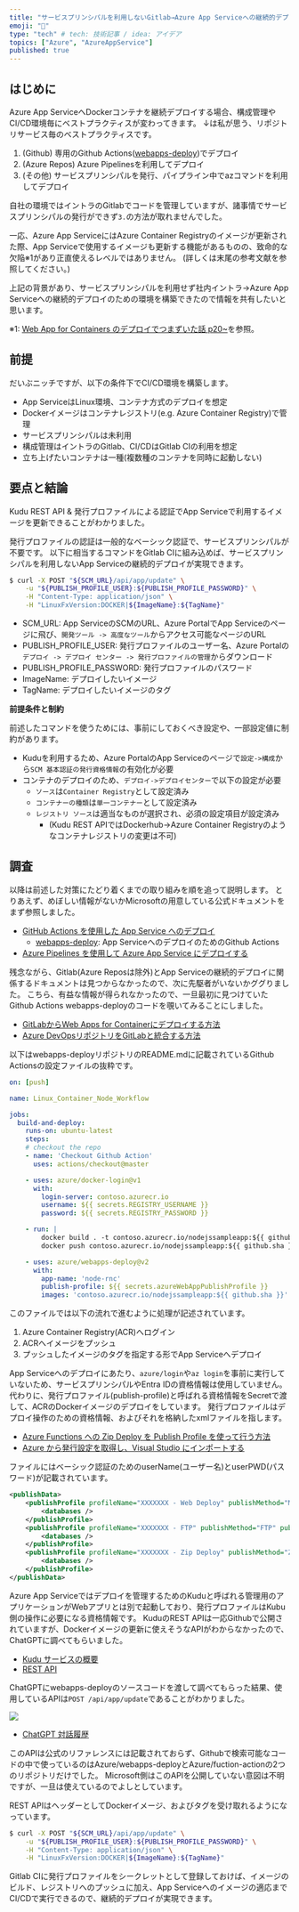 ```yaml
---
title: "サービスプリンシパルを利用しないGitlab→Azure App Serviceへの継続的デプロイ"
emoji: "📝"
type: "tech" # tech: 技術記事 / idea: アイデア
topics: ["Azure", "AzureAppService"]
published: true
---
```


## はじめに

Azure App ServiceへDockerコンテナを継続デプロイする場合、構成管理やCI/CD環境毎にベストプラクティスが変わってきます。
↓は私が思う、リポジトリサービス毎のベストプラクティスです。

1. (Github) 専用のGithub Actions([webapps-deploy](https://github.com/Azure/webapps-deploy))でデプロイ
2. (Azure Repos) Azure Pipelinesを利用してデプロイ
3. (その他) サービスプリンシパルを発行、パイプライン中でazコマンドを利用してデプロイ

自社の環境ではイントラのGitlabでコードを管理していますが、諸事情でサービスプリンシパルの発行ができず`3.`の方法が取れませんでした。

一応、Azure App ServiceにはAzure Container Registryのイメージが更新された際、App Serviceで使用するイメージも更新する機能があるものの、致命的な欠陥※1があり正直使えるレベルではありません。
(詳しくは末尾の参考文献を参照してください。)

上記の背景があり、サービスプリンシパルを利用せず社内イントラ->Azure App Serviceへの継続的デプロイのための環境を構築できたので情報を共有したいと思います。

※1: [Web App for Containers のデプロイでつまずいた話 p20~](https://www.slideshare.net/slideshow/web-app-for-containers/202301272)を参照。

## 前提

だいぶニッチですが、以下の条件下でCI/CD環境を構築します。

- App ServiceはLinux環境、コンテナ方式のデプロイを想定
- Dockerイメージはコンテナレジストリ(e.g. Azure Container Registry)で管理
- サービスプリンシパルは未利用
- 構成管理はイントラのGitlab、CI/CDはGitlab CIの利用を想定
- 立ち上げたいコンテナは一種(複数種のコンテナを同時に起動しない)

## 要点と結論

Kudu REST API & 発行プロファイルによる認証でApp Serviceで利用するイメージを更新できることがわかりました。

発行プロファイルの認証は一般的なベーシック認証で、サービスプリンシパルが不要です。
以下に相当するコマンドをGitlab CIに組み込めば、サービスプリンシパルを利用しないApp Serviceの継続的デプロイが実現できます。

```bash
$ curl -X POST "${SCM_URL}/api/app/update" \
    -u "${PUBLISH_PROFILE_USER}:${PUBLISH_PROFILE_PASSWORD}" \
    -H "Content-Type: application/json" \
    -H "LinuxFxVersion:DOCKER|${ImageName}:${TagName}"
```

- SCM_URL: App ServiceのSCMのURL、Azure PortalでApp Serviceのページに飛び、`開発ツール -> 高度なツール`からアクセス可能なページのURL
- PUBLISH_PROFILE_USER: 発行プロファイルのユーザー名、Azure Portalの`デプロイ -> デプロイ センター -> 発行プロファイルの管理`からダウンロード
- PUBLISH_PROFILE_PASSWORD: 発行プロファイルのパスワード
- ImageName: デプロイしたいイメージ
- TagName: デプロイしたいイメージのタグ

__前提条件と制約__

前述したコマンドを使うためには、事前にしておくべき設定や、一部設定値に制約があります。

- Kuduを利用するため、Azure PortalのApp Serviceのページで`設定->構成`から`SCM 基本認証の発行資格情報`の有効化が必要
- コンテナのデプロイのため、`デプロイ->デプロイセンター`で以下の設定が必要
  - `ソース`は`Container Registry`として設定済み
  - `コンテナーの種類`は`単一コンテナー`として設定済み
  - `レジストリ ソース`は適当なものが選択され、必須の設定項目が設定済み
    - (Kudu REST APIではDockerhub→Azure Container Registryのようなコンテナレジストリの変更は不可)

## 調査

以降は前述した対策にたどり着くまでの取り組みを順を追って説明します。
とりあえず、めぼしい情報がないかMicrosoftの用意している公式ドキュメントをまず参照しました。

- [GitHub Actions を使用した App Service へのデプロイ](https://learn.microsoft.com/ja-jp/azure/app-service/deploy-github-actions?source=recommendations&tabs=openid%2Caspnetcore)
  - [webapps-deploy](https://github.com/Azure/webapps-deploy/tree/releases/v3): App ServiceへのデプロイのためのGithub Actions
- [Azure Pipelines を使用して Azure App Service にデプロイする](https://learn.microsoft.com/ja-jp/azure/app-service/deploy-azure-pipelines?tabs=yaml)

残念ながら、Gitlab(Azure Reposは除外)とApp Serviceの継続的デプロイに関係するドキュメントは見つからなかったので、次に先駆者がいないかググりました。
こちら、有益な情報が得られなかったので、一旦最初に見つけていたGithub Actions webapps-deployのコードを覗いてみることにしました。

- [GitLabからWeb Apps for Containerにデプロイする方法](https://level69.net/archives/29060)
- [Azure DevOpsリポジトリをGitLabと統合する方法](https://about.gitlab.com/ja-jp/blog/2020/07/09/integrating-azure-devops-scm-and-gitlab/)

以下はwebapps-deployリポジトリのREADME.mdに記載されているGithub Actionsの設定ファイルの抜粋です。

```yml
on: [push]

name: Linux_Container_Node_Workflow

jobs:
  build-and-deploy:
    runs-on: ubuntu-latest
    steps:
    # checkout the repo
    - name: 'Checkout Github Action'
      uses: actions/checkout@master

    - uses: azure/docker-login@v1
      with:
        login-server: contoso.azurecr.io
        username: ${{ secrets.REGISTRY_USERNAME }}
        password: ${{ secrets.REGISTRY_PASSWORD }}

    - run: |
        docker build . -t contoso.azurecr.io/nodejssampleapp:${{ github.sha }}
        docker push contoso.azurecr.io/nodejssampleapp:${{ github.sha }} 

    - uses: azure/webapps-deploy@v2
      with:
        app-name: 'node-rnc'
        publish-profile: ${{ secrets.azureWebAppPublishProfile }}
        images: 'contoso.azurecr.io/nodejssampleapp:${{ github.sha }}'
```

このファイルでは以下の流れで進むように処理が記述されています。

1. Azure Container Registry(ACR)へログイン
2. ACRへイメージをプッシュ
3. プッシュしたイメージのタグを指定する形でApp Serviceへデプロイ

App Serviceへのデプロイにあたり、`azure/login`や`az login`を事前に実行していないため、サービスプリンシパルやEntra IDの資格情報は使用していません。
代わりに、発行プロファイル(publish-profile)と呼ばれる資格情報をSecretで渡して、ACRのDockerイメージのデプロイをしています。
発行プロファイルはデプロイ操作のための資格情報、およびそれを格納したxmlファイルを指します。

- [Azure Functions への Zip Deploy を Publish Profile を使って行う方法](https://blog.shibayan.jp/entry/20210105/1609830075)
- [Azure から発行設定を取得し、Visual Studio にインポートする](https://learn.microsoft.com/ja-jp/visualstudio/deployment/tutorial-import-publish-settings-azure?view=vs-2022)

ファイルにはベーシック認証のためのuserName(ユーザー名)とuserPWD(パスワード)が記載されています。

```xml
<publishData>
    <publishProfile profileName="XXXXXXX - Web Deploy" publishMethod="MSDeploy" publishUrl="XXXXXXX.scm.azurewebsites.net:443" msdeploySite="XXXXXXX" userName="$XXXXXXX" userPWD="hogehogehogehogehogehogehogehogehogehogehogehogehogehogehoge" destinationAppUrl="http://XXXXXXX.azurewebsites.net" SQLServerDBConnectionString="" mySQLDBConnectionString="" hostingProviderForumLink="" controlPanelLink="http://windows.azure.com" webSystem="WebSites">
        <databases />
    </publishProfile>
    <publishProfile profileName="XXXXXXX - FTP" publishMethod="FTP" publishUrl="ftp://waws-prod-ty1-051.ftp.azurewebsites.windows.net/site/wwwroot" ftpPassiveMode="True" userName="XXXXXXX\$XXXXXXX" userPWD="hogehogehogehogehogehogehogehogehogehogehogehogehogehogehoge" destinationAppUrl="http://iwasa20211103aspcore.azurewebsites.net" SQLServerDBConnectionString="" mySQLDBConnectionString="" hostingProviderForumLink="" controlPanelLink="http://windows.azure.com" webSystem="WebSites">
        <databases />
    </publishProfile>
    <publishProfile profileName="XXXXXXX - Zip Deploy" publishMethod="ZipDeploy" publishUrl="XXXXXXX.scm.azurewebsites.net:443" userName="$XXXXXXX" userPWD="hogehogehogehogehogehogehogehogehogehogehogehogehogehogehoge" destinationAppUrl="http://XXXXXXX.azurewebsites.net" SQLServerDBConnectionString="" mySQLDBConnectionString="" hostingProviderForumLink="" controlPanelLink="http://windows.azure.com" webSystem="WebSites">
        <databases />
    </publishProfile>
</publishData>
```

Azure App Serviceではデプロイを管理するためのKuduと呼ばれる管理用のアプリケーションがWebアプリとは別で起動しており、発行プロファイルはKubu側の操作に必要になる資格情報です。
KuduのREST APIは一応Githubで公開されていますが、Dockerイメージの更新に使えそうなAPIがわからなかったので、ChatGPTに調べてもらいました。

- [Kudu サービスの概要](https://learn.microsoft.com/ja-jp/azure/app-service/resources-kudu#access-kudu-for-your-app)
- [REST API](https://github.com/projectkudu/kudu/wiki/rest-api)

ChatGPTにwebapps-deployのソースコードを渡して調べてもらった結果、使用しているAPIは`POST /api/app/update`であることがわかりました。

![](/images/d3b2d38af9ab13/container_update_api.png)

- [ChatGPT 対話履歴](https://chatgpt.com/share/68108103-e858-800f-8cfd-14708c64a237)

このAPIは公式のリファレンスには記載されておらず、Githubで検索可能なコードの中で使っているのはAzure/webapps-deployとAzure/fuction-actionの2つのリポジトリだけでした。
Microsoft側はこのAPIを公開していない意図は不明ですが、一旦は使えているのでよしとしています。

REST APIはヘッダーとしてDockerイメージ、およびタグを受け取れるようになっています。

```bash
$ curl -X POST "${SCM_URL}/api/app/update" \
    -u "${PUBLISH_PROFILE_USER}:${PUBLISH_PROFILE_PASSWORD}" \
    -H "Content-Type: application/json" \
    -H "LinuxFxVersion:DOCKER|${ImageName}:${TagName}"
```

Gitlab CIに発行プロファイルをシークレットとして登録しておけば、イメージのビルド、レジストリへのプッシュに加え、App Serviceへのイメージの適応までCI/CDで実行できるので、継続的デプロイが実現できます。
